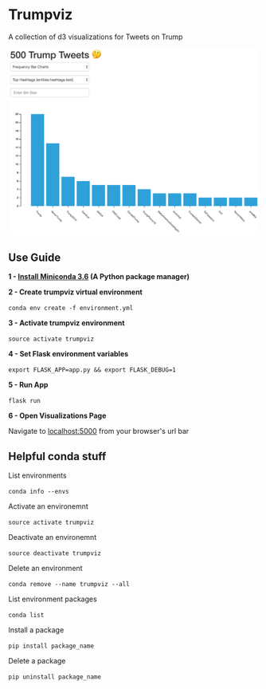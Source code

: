 # Trumpviz

A collection of d3 visualizations for Tweets on Trump

![Top Hashtags](/previews/top_hashtags.png?raw=true "Top Hashtags")

## Use Guide

**1 - [Install Miniconda 3.6](http://conda.pydata.org/miniconda.html) (A Python package manager)**

**2 - Create trumpviz virtual environment**

`conda env create -f environment.yml`

**3 - Activate trumpviz environment**

`source activate trumpviz`

**4 - Set Flask environment variables**

`export FLASK_APP=app.py && export FLASK_DEBUG=1`

**5 - Run App**

`flask run`

**6 - Open Visualizations Page**

Navigate to [localhost:5000](http://localhost:5000) from your browser's url bar

## Helpful conda stuff

List environments

`conda info --envs`

Activate an environemnt

`source activate trumpviz`

Deactivate an environemnt

`source deactivate trumpviz`

Delete an environment

`conda remove --name trumpviz --all`

List environment packages

`conda list`

Install a package

`pip install package_name`

Delete a package

`pip uninstall package_name`
